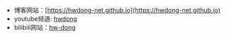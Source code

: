 

+ 博客网站：[https://hwdong-net.github.io](https://hwdong-net.github.io)
+ youtube频道: [hwdong](http://www.youtube.com/c/hwdong)
+ bilibili网站：[hw-dong](https://space.bilibili.com/281453312)
